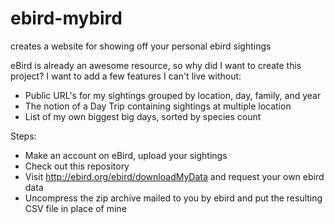 # ebird-mybird
creates a website for showing off your personal ebird sightings

eBird is already an awesome resource, so why did I want to create this project? I want to add a few features I can't live without:

* Public URL's for my sightings grouped by location, day, family, and year
* The notion of a Day Trip containing sightings at multiple location
* List of my own biggest big days, sorted by species count

Steps:

* Make an account on eBird, upload your sightings
* Check out this repository
* Visit http://ebird.org/ebird/downloadMyData and request your own ebird data
* Uncompress the zip archive mailed to you by ebird and put the resulting CSV file in place of mine
